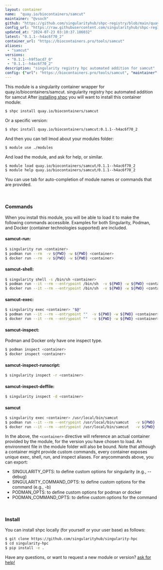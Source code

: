```yaml
---
layout: container
name:  "quay.io/biocontainers/samcut"
maintainer: "@vsoch"
github: "https://github.com/singularityhub/shpc-registry/blob/main/quay.io/biocontainers/samcut/container.yaml"
config_url: "https://raw.githubusercontent.com/singularityhub/shpc-registry/main/quay.io/biocontainers/samcut/container.yaml"
updated_at: "2024-07-23 03:10:37.186032"
latest: "0.1.1--h4ac6f70_2"
container_url: "https://biocontainers.pro/tools/samcut"
aliases:
 - "samcut"
versions:
 - "0.1.1--h9f5acd7_0"
 - "0.1.1--h4ac6f70_2"
description: "singularity registry hpc automated addition for samcut"
config: {"url": "https://biocontainers.pro/tools/samcut", "maintainer": "@vsoch", "description": "singularity registry hpc automated addition for samcut", "latest": {"0.1.1--h4ac6f70_2": "sha256:0200727e4f6e61131f6b47c9c529c7c8d31642fefab7fefe348437d57601fe9f"}, "tags": {"0.1.1--h9f5acd7_0": "sha256:73b9841040f07589bd6389ac9b4828a9ce419cec1c21f8fc9580c60606fa37be", "0.1.1--h4ac6f70_2": "sha256:0200727e4f6e61131f6b47c9c529c7c8d31642fefab7fefe348437d57601fe9f"}, "docker": "quay.io/biocontainers/samcut", "aliases": {"samcut": "/usr/local/bin/samcut"}}
---
```


This module is a singularity container wrapper for quay.io/biocontainers/samcut.
singularity registry hpc automated addition for samcut
After [installing shpc](#install) you will want to install this container module:


```bash
$ shpc install quay.io/biocontainers/samcut
```

Or a specific version:

```bash
$ shpc install quay.io/biocontainers/samcut:0.1.1--h4ac6f70_2
```

And then you can tell lmod about your modules folder:

```bash
$ module use ./modules
```

And load the module, and ask for help, or similar.

```bash
$ module load quay.io/biocontainers/samcut/0.1.1--h4ac6f70_2
$ module help quay.io/biocontainers/samcut/0.1.1--h4ac6f70_2
```

You can use tab for auto-completion of module names or commands that are provided.

<br>

### Commands

When you install this module, you will be able to load it to make the following commands accessible.
Examples for both Singularity, Podman, and Docker (container technologies supported) are included.

#### samcut-run:

```bash
$ singularity run <container>
$ podman run --rm  -v ${PWD} -w ${PWD} <container>
$ docker run --rm  -v ${PWD} -w ${PWD} <container>
```

#### samcut-shell:

```bash
$ singularity shell -s /bin/sh <container>
$ podman run --it --rm --entrypoint /bin/sh  -v ${PWD} -w ${PWD} <container>
$ docker run --it --rm --entrypoint /bin/sh  -v ${PWD} -w ${PWD} <container>
```

#### samcut-exec:

```bash
$ singularity exec <container> "$@"
$ podman run --it --rm --entrypoint ""  -v ${PWD} -w ${PWD} <container> "$@"
$ docker run --it --rm --entrypoint ""  -v ${PWD} -w ${PWD} <container> "$@"
```

#### samcut-inspect:

Podman and Docker only have one inspect type.

```bash
$ podman inspect <container>
$ docker inspect <container>
```

#### samcut-inspect-runscript:

```bash
$ singularity inspect -r <container>
```

#### samcut-inspect-deffile:

```bash
$ singularity inspect -d <container>
```


#### samcut

```bash
$ singularity exec <container> /usr/local/bin/samcut
$ podman run --it --rm --entrypoint /usr/local/bin/samcut   -v ${PWD} -w ${PWD} <container> -c " $@"
$ docker run --it --rm --entrypoint /usr/local/bin/samcut   -v ${PWD} -w ${PWD} <container> -c " $@"
```



In the above, the `<container>` directive will reference an actual container provided
by the module, for the version you have chosen to load. An environment file in the
module folder will also be bound. Note that although a container
might provide custom commands, every container exposes unique exec, shell, run, and
inspect aliases. For anycommands above, you can export:

 - SINGULARITY_OPTS: to define custom options for singularity (e.g., --debug)
 - SINGULARITY_COMMAND_OPTS: to define custom options for the command (e.g., -b)
 - PODMAN_OPTS: to define custom options for podman or docker
 - PODMAN_COMMAND_OPTS: to define custom options for the command

<br>

### Install

You can install shpc locally (for yourself or your user base) as follows:

```bash
$ git clone https://github.com/singularityhub/singularity-hpc
$ cd singularity-hpc
$ pip install -e .
```

Have any questions, or want to request a new module or version? [ask for help!](https://github.com/singularityhub/singularity-hpc/issues)